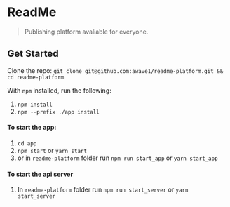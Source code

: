 # ReadMe
> Publishing platform avaliable for everyone.

## Get Started
Clone the repo: ```git clone git@github.com:awave1/readme-platform.git && cd readme-platform```

With ```npm``` installed, run the following: 
1. ```npm install```
2. ```npm --prefix ./app install```

#### To start the app:
1. ```cd app```
2. ```npm start``` or ```yarn start```
3. or in ```readme-platform``` folder run ```npm run start_app``` or ```yarn start_app```

#### To start the api server
1. In ```readme-platform``` folder run ```npm run start_server``` or ```yarn start_server``` 
